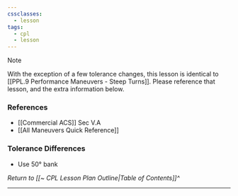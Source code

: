```yaml
---
cssclasses:
  - lesson
tags:
  - cpl
  - lesson
---
```

> [!note]
> With the exception of a few tolerance changes, this lesson is identical to [[PPL.9 Performance Maneuvers - Steep Turns]]. Please reference that lesson, and the extra information below.

### References
- [[Commercial ACS]] Sec V.A
- [[All Maneuvers Quick Reference]]

### Tolerance Differences
- Use 50° bank

*Return to [[~ CPL Lesson Plan Outline|Table of Contents]]^*

---
